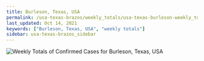 ```yaml
---
title: Burleson, Texas, USA
permalink: /usa-texas-brazos/weekly_totals/usa-texas-burleson-weekly_totals.html
last_updated: Oct 14, 2021
keywords: ["Burleson, Texas, USA", "weekly totals"]
sidebar: usa-texas-brazos_sidebar
---
```


![Weekly Totals of Confirmed Cases for Burleson, Texas, USA](/covid_tracker/images/graphs/usa-texas-burleson-weekly_totals_graph.png)
